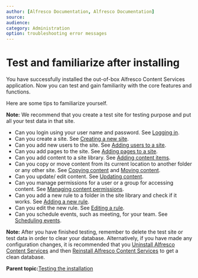 ```yaml
---
author: [Alfresco Documentation, Alfresco Documentation]
source: 
audience: 
category: Administration
option: troubleshooting error messages
---
```


# Test and familiarize after installing

You have successfully installed the out-of-box Alfresco Content Services application. Now you can test and gain familiarity with the core features and functions.

Here are some tips to familiarize yourself.

**Note:** We recommend that you create a test site for testing purpose and put all your test data in that site.

-   Can you login using your user name and password. See [Logging in](../tasks/gs-login.md).
-   Can you create a site. See [Creating a new site](../tasks/gs-site-create.md).
-   Can you add new users to the site. See [Adding users to a site](../tasks/members-invite.md).
-   Can you add pages to the site. See [Adding pages to a site](../tasks/gs-customize-site.md).
-   Can you add content to a site library. See [Adding content items](../tasks/gs-content-add.md).
-   Can you copy or move content from its current location to another folder or any other site. See [Copying content](../tasks/library-item-copy.md) and [Moving content](../tasks/library-item-move.md).
-   Can you update/ edit content. See [Updating content](../tasks/library-item-upload.md).
-   Can you manage permissions for a user or a group for accessing content. See [Managing content permissions](../tasks/library-item-permissions.md).
-   Can you add a new rule to a folder in the site library and check if it works. See [Adding a new rule](../tasks/library-folder-rules-new.md).
-   Can you edit the new rule. See [Editing a rule](../tasks/library-folder-rules-edit.md).
-   Can you schedule events, such as meeting, for your team. See [Scheduling events](../tasks/gs-webinar-schedule.md).

**Note:** After you have finished testing, remember to delete the test site or test data in order to clear your database. Alternatively, if you have made any configuration changes, it is recommended that you [Uninstall Alfresco Content Services](../tasks/uninstall-alfresco.md) and then [Reinstall Alfresco Content Services](installs-eval-intro.md) to get a clean database.

**Parent topic:**[Testing the installation](../concepts/testing-alfresco.md)

